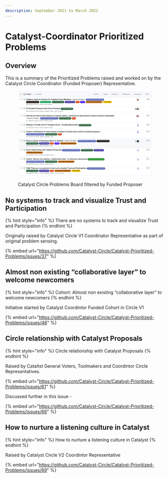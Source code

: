 ```yaml
---
description: September 2021 to March 2022
---
```


# Catalyst-Coordinator Prioritized Problems

## Overview

This is a summary of the Prioritized Problems raised and worked on by the Catalyst Circle Coordinator (Funded Proposer) Representative.

<figure><img src="../.gitbook/assets/Screenshot from 2023-04-10 22-52-56.png" alt=""><figcaption><p>Catalyst Circle Problems Board filtered by Funded Proposer</p></figcaption></figure>

## No systems to track and visualize Trust and Participation

{% hint style="info" %}
There are no systems to track and visualize Trust and Participation
{% endhint %}

Originally raised by Catalyst Circle V1 Coordinator Representative as part of original problem sensing.

{% embed url="https://github.com/Catalyst-Circle/Catalyst-Prioritized-Problems/issues/37" %}

## Almost non existing “collaborative layer” to welcome newcomers

{% hint style="info" %}
Cohort: Almost non existing “collaborative layer” to welcome newcomers
{% endhint %}

Initiative started by Catalyst Coordintor Funded Cohort in Circle V1

{% embed url="https://github.com/Catalyst-Circle/Catalyst-Prioritized-Problems/issues/48" %}

## Circle relationship with Catalyst Proposals

{% hint style="info" %}
Circle relationship with Catalyst Proposals
{% endhint %}

Raised by Cataltst General Voters, Toolmakers and Coordintor Circle Representatives.

{% embed url="https://github.com/Catalyst-Circle/Catalyst-Prioritized-Problems/issues/61" %}

Discussed further in this issue -&#x20;

{% embed url="https://github.com/Catalyst-Circle/Catalyst-Prioritized-Problems/issues/66" %}

## How to nurture a listening culture in Catalyst

{% hint style="info" %}
How to nurture a listening culture in Catalyst
{% endhint %}

Raised by Catalyst Circle V2 Coordintor Representative

{% embed url="https://github.com/Catalyst-Circle/Catalyst-Prioritized-Problems/issues/69" %}

